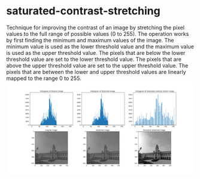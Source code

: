 # saturated-contrast-stretching
 Technique for improving the contrast of an image by stretching the pixel values to the full range of possible values (0 to 255). The operation works by first finding the minimum and maximum values of the image. The minimum value is used as the lower threshold value and the maximum value is used as the upper threshold value. The pixels that are below the lower threshold value are set to the lower threshold value. The pixels that are above the upper threshold value are set to the upper threshold value. The pixels that are between the lower and upper threshold values are linearly mapped to the range 0 to 255.
![image](percentile_stretch_image.png)
